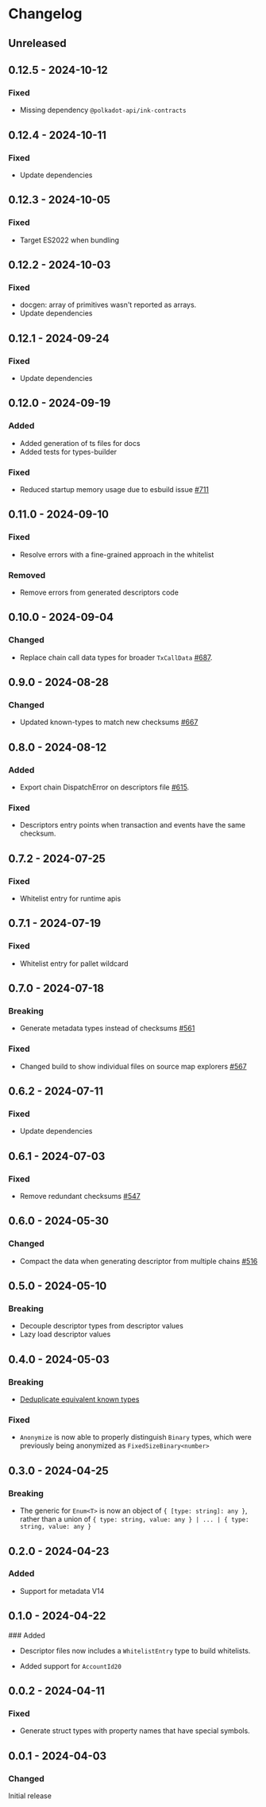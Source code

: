 # Changelog

## Unreleased

## 0.12.5 - 2024-10-12

### Fixed

- Missing dependency `@polkadot-api/ink-contracts`

## 0.12.4 - 2024-10-11

### Fixed

- Update dependencies

## 0.12.3 - 2024-10-05

### Fixed

- Target ES2022 when bundling

## 0.12.2 - 2024-10-03

### Fixed

- docgen: array of primitives wasn't reported as arrays.
- Update dependencies

## 0.12.1 - 2024-09-24

### Fixed

- Update dependencies

## 0.12.0 - 2024-09-19

### Added

- Added generation of ts files for docs
- Added tests for types-builder

### Fixed

- Reduced startup memory usage due to esbuild issue [#711](https://github.com/polkadot-api/polkadot-api/pull/711)

## 0.11.0 - 2024-09-10

### Fixed

- Resolve errors with a fine-grained approach in the whitelist

### Removed

- Remove errors from generated descriptors code

## 0.10.0 - 2024-09-04

### Changed

- Replace chain call data types for broader `TxCallData` [#687](https://github.com/polkadot-api/polkadot-api/pull/687).

## 0.9.0 - 2024-08-28

### Changed

- Updated known-types to match new checksums [#667](https://github.com/polkadot-api/polkadot-api/pull/667)

## 0.8.0 - 2024-08-12

### Added

- Export chain DispatchError on descriptors file [#615](https://github.com/polkadot-api/polkadot-api/pull/615).

### Fixed

- Descriptors entry points when transaction and events have the same checksum.

## 0.7.2 - 2024-07-25

### Fixed

- Whitelist entry for runtime apis

## 0.7.1 - 2024-07-19

### Fixed

- Whitelist entry for pallet wildcard

## 0.7.0 - 2024-07-18

### Breaking

- Generate metadata types instead of checksums [#561](https://github.com/polkadot-api/polkadot-api/pull/561)

### Fixed

- Changed build to show individual files on source map explorers [#567](https://github.com/polkadot-api/polkadot-api/pull/567)

## 0.6.2 - 2024-07-11

### Fixed

- Update dependencies

## 0.6.1 - 2024-07-03

### Fixed

- Remove redundant checksums [#547](https://github.com/polkadot-api/polkadot-api/pull/547)

## 0.6.0 - 2024-05-30

### Changed

- Compact the data when generating descriptor from multiple chains [#516](https://github.com/polkadot-api/polkadot-api/pull/516)

## 0.5.0 - 2024-05-10

### Breaking

- Decouple descriptor types from descriptor values
- Lazy load descriptor values

## 0.4.0 - 2024-05-03

### Breaking

- [Deduplicate equivalent known types](https://github.com/polkadot-api/polkadot-api/pull/448)

### Fixed

- `Anonymize` is now able to properly distinguish `Binary` types,
  which were previously being anonymized as `FixedSizeBinary<number>`

## 0.3.0 - 2024-04-25

### Breaking

- The generic for `Enum<T>` is now an object of `{ [type: string]: any }`, rather than a union of `{ type: string, value: any } | ... | { type: string, value: any }`

## 0.2.0 - 2024-04-23

### Added

- Support for metadata V14

## 0.1.0 - 2024-04-22

### Added

- Descriptor files now includes a `WhitelistEntry` type to build whitelists.

- Added support for `AccountId20`

## 0.0.2 - 2024-04-11

### Fixed

- Generate struct types with property names that have special symbols.

## 0.0.1 - 2024-04-03

### Changed

Initial release
